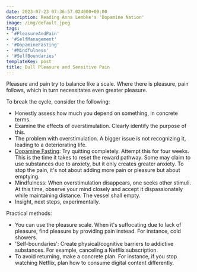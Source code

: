 ```yaml
---
date: 2023-07-23 07:36:57.024000+00:00
description: Reading Anna Lembke's 'Dopamine Nation'
image: /img/default.jpeg
tags:
- '#PleasureAndPain'
- '#SelfManagement'
- '#DopamineFasting'
- '#Mindfulness'
- '#SelfBoundaries'
templateKey: post
title: Dull Pleasure and Sensitive Pain
---
```


Pleasure and pain try to balance like a scale. Where there is pleasure, pain follows, which in turn necessitates even greater pleasure.

To break the cycle, consider the following:
- Honestly assess how much you depend on something, in concrete terms.
- Examine the effects of overstimulation. Clearly identify the purpose of this.
- The problem with overstimulation. A bigger issue is not recognizing it, leading to a deteriorating life.
- [Dopamine Fasting](https://www.youtube.com/watch?v=2y9xt4FIl7o&t=142s): Try quitting completely. Attempt this for four weeks. This is the time it takes to reset the reward pathway. Some may claim to use substances due to anxiety, but it only creates greater anxiety. To stop the pain, it's not about adding more pain or pleasure but about emptying.
- Mindfulness: When overstimulation disappears, one seeks other stimuli. At this time, observe your mind closely and accept it dispassionately while maintaining distance. The vessel shall empty.
- Insight, next steps, experimentally.

Practical methods:
- You can use the pleasure scale. When it's suffocating due to lack of pleasure, find pleasure by providing pain instead. For instance, cold showers.
- 'Self-boundaries': Create physical/cognitive barriers to addictive substances. For example, canceling a Netflix subscription.
- To avoid returning, make a concrete plan. For instance, if you stop watching Netflix, plan how to consume digital content differently.